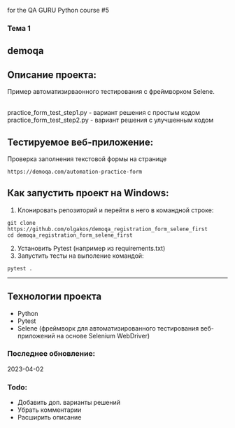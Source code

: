 for the QA GURU Python course #5
### Тема 1
## demoqa
## Описание проекта:
Пример автоматизирваонного тестирования с фреймворком Selene. 

<br>practice_form_test_step1.py - вариант решения с простым кодом 
<br>practice_form_test_step2.py - вариант решения с улучшенным кодом 
 
## Тестируемое веб-приложение:
Проверка заполнения текстовой формы на странице
```
https://demoqa.com/automation-practice-form
```
## Как запустить проект на Windows:
1. Клонировать репозиторий и перейти в него в командной строке:
```
git clone https://github.com/olgakos/demoqa_registration_form_selene_first
cd demoqa_registration_form_selene_first
```
2. Установить Pytest (например из requirements.txt)
3. Запустить тесты на выполение командой:
```
pytest .
```
---

## Технологии проекта
- Python
- Pytest
- Selene (фреймворк для автоматизированного тестирования веб-приложений на основе Selenium WebDriver)

### Последнее обновление:
2023-04-02  

### Todo:
* Добавить доп. варианты решений
* Убрать комментарии
* Расширить описание